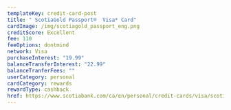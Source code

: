 ```yaml
---
templateKey: credit-card-post
title: " ScotiaGold Passport®  Visa* Card"
cardImage: /img/scotiagold_passport_eng.png
creditScore: Excellent
fee: 110
feeOptions: dontmind
network: Visa
purchaseInterest: "19.99"
balanceTransferInterest: "22.99"
balanceTranferFees: ""
userCategory: personal
cardCategory: rewards
rewardType: cashback
href: https://www.scotiabank.com/ca/en/personal/credit-cards/visa/scotiagold-passport-card.html?cid=a-27077b-23284c-
---
```

